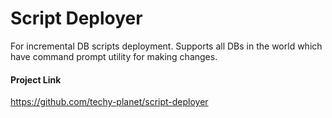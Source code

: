 # Script Deployer #
For incremental DB scripts deployment. Supports all DBs in the world which have command prompt utility for making changes.

#### Project Link ####
https://github.com/techy-planet/script-deployer
